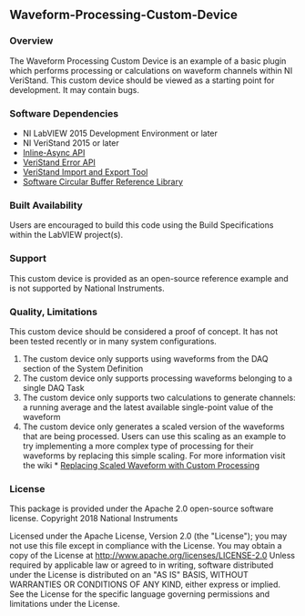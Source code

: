 ## Waveform-Processing-Custom-Device ##
### Overview ###
The Waveform Processing Custom Device is an example of a basic plugin which performs processing or calculations on waveform channels within NI VeriStand. This custom device should be viewed as a starting point for development. It may contain bugs. 

### Software Dependencies ###
* NI LabVIEW 2015 Development Environment or later
* NI VeriStand 2015 or later
* [Inline-Async API](https://github.com/NIVeriStandAdd-Ons/VeriStand-Addon-Inline-Async-API)
* [VeriStand Error API](https://github.com/NIVeriStandAdd-Ons/VeriStand-Error-API)
* [VeriStand Import and Export Tool](https://github.com/NIVeriStandAdd-Ons/VeriStand-Addon-CD-Import-and-Export-Tool)
* [Software Circular Buffer Reference Library](http://www.ni.com/example/30883/en/)

### Built Availability ###
Users are encouraged to build this code using the Build Specifications within the LabVIEW project(s). 

### Support ###
This custom device is provided as an open-source reference example and is not supported by National Instruments. 

### Quality, Limitations ###
This custom device should be considered a proof of concept. It has not been tested recently or in many system configurations. 
1. The custom device only supports using waveforms from the DAQ section of the System Definition
2. The custom device only supports processing waveforms belonging to a single DAQ Task
3. The custom device only supports two calculations to generate channels: a running average and the latest available single-point value of the waveform 
4. The custom device only generates a scaled version of the waveforms that are being processed. Users can use this scaling as an example to try implementing a more complex type of processing for their waveforms by replacing this simple scaling. For more information visit the wiki * [Replacing Scaled Waveform with Custom Processing](https://github.com/NIVeriStandAdd-Ons/Waveform-Processing-Custom-Device/wiki/Replacing-Scaled-Waveform-with-Custom-Processing)

### License ###
This package is provided under the Apache 2.0 open-source software license.
Copyright 2018 National Instruments

Licensed under the Apache License, Version 2.0 (the "License"); you may not use this file except in compliance with the License.
You may obtain a copy of the License at 
http://www.apache.org/licenses/LICENSE-2.0
Unless required by applicable law or agreed to in writing, software distributed under the License is distributed on an "AS IS" BASIS, WITHOUT WARRANTIES OR CONDITIONS OF ANY KIND, either express or implied.
See the License for the specific language governing permissions and limitations under the License.
